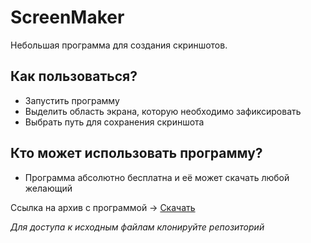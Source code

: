 # ScreenMaker
Небольшая программа для создания скриншотов.

## Как пользоваться?
- Запустить программу
- Выделить область экрана, которую необходимо зафиксировать
- Выбрать путь для сохранения скриншота

## Кто может использовать программу?
- Программа абсолютно бесплатна и её может скачать любой желающий

Ссылка на архив с программой → [Скачать](https://cloud.mail.ru/public/38vM/45ZEXQBZf "Скачать программу")

*Для доступа к исходным файлам клонируйте репозиторий*

